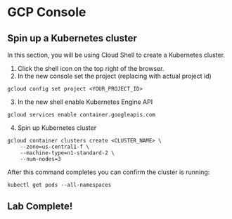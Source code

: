 # GCP Console
## Spin up a Kubernetes cluster
In this section, you will be using Cloud Shell to create a Kubernetes cluster.
1. Click the shell icon on the top right of the browser.
2. In the new console set the project (replacing with actual project id)

```
gcloud config set project <YOUR_PROJECT_ID>
```

3. In the new shell enable Kubernetes Engine API
```
gcloud services enable container.googleapis.com
```

4. Spin up Kubernetes cluster
```
gcloud container clusters create <CLUSTER_NAME> \
    --zone=us-central1-f \
    --machine-type=n1-standard-2 \
    --num-nodes=3
```

After this command completes you can confirm the cluster is running:
```
kubectl get pods --all-namespaces
```

## Lab Complete!
